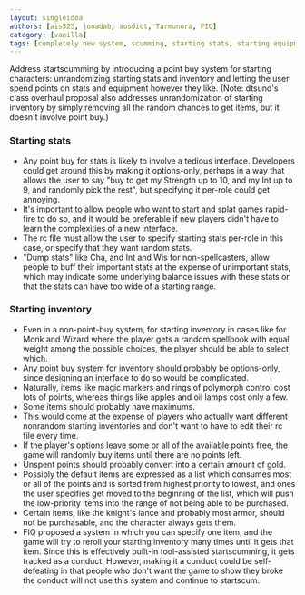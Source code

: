 ```yaml
---
layout: singleidea
authors: [ais523, jonadab, aosdict, Tarmunora, FIQ]
category: [vanilla]
tags: [completely new system, scumming, starting stats, starting equipment, former bigidea]
---
```

Address startscumming by introducing a point buy system for starting characters:
unrandomizing starting stats and inventory and letting the user spend points on
stats and equipment however they like. (Note: dtsund's class overhaul proposal
also addresses unrandomization of starting inventory by simply removing all the
random chances to get items, but it doesn't involve point buy.)

### Starting stats
* Any point buy for stats is likely to involve a tedious interface. Developers
  could get around this by making it options-only, perhaps in a way that allows
  the user to say "buy to get my Strength up to 10, and my Int up to 9, and
  randomly pick the rest", but specifying it per-role could get annoying.
* It's important to allow people who want to start and splat games rapid-fire to
  do so, and it would be preferable if new players didn't have to learn the
  complexities of a new interface.
* The rc file must allow the user to specify starting stats per-role in this
  case, or specify that they want random stats.
* "Dump stats" like Cha, and Int and Wis for non-spellcasters, allow people to
  buff their important stats at the expense of unimportant stats, which may
  indicate some underlying balance issues with these stats or that the stats can
  have too wide of a starting range.

### Starting inventory
* Even in a non-point-buy system, for starting inventory in cases like for Monk
  and Wizard where the player gets a random spellbook with equal weight among
  the possible choices, the player should be able to select which.
* Any point buy system for inventory should probably be options-only, since
  designing an interface to do so would be complicated.
* Naturally, items like magic markers and rings of polymorph control cost lots
  of points, whereas things like apples and oil lamps cost only a few.
* Some items should probably have maximums.
* This would come at the expense of players who actually want different
  nonrandom starting inventories and don't want to have to edit their rc file
  every time.
* If the player's options leave some or all of the available points free, the
  game will randomly buy items until there are no points left.
* Unspent points should probably convert into a certain amount of gold.
* Possibly the default items are expressed as a list which consumes most or all
  of the points and is sorted from highest priority to lowest, and ones the user
  specifies get moved to the beginning of the list, which will push the
  low-priority items into the range of not being able to be purchased.
* Certain items, like the knight's lance and probably most armor, should not be
  purchasable, and the character always gets them.
* FIQ proposed a system in which you can specify one item, and the game will try
  to reroll your starting inventory many times until it gets that item. Since
  this is effectively built-in tool-assisted startscumming, it gets tracked as a
  conduct. However, making it a conduct could be self-defeating in that people
  who don't want the game to show they broke the conduct will not use this
  system and continue to startscum.
